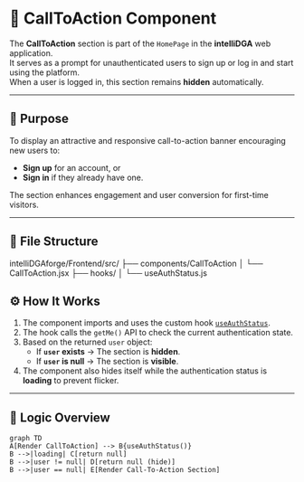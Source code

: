 # 📢 CallToAction Component

The **CallToAction** section is part of the `HomePage` in the **intelliDGA** web application.  
It serves as a prompt for unauthenticated users to sign up or log in and start using the platform.  
When a user is logged in, this section remains **hidden** automatically.

---

## 🚀 Purpose

To display an attractive and responsive call-to-action banner encouraging new users to:

- **Sign up** for an account, or
- **Sign in** if they already have one.

The section enhances engagement and user conversion for first-time visitors.

---

## 🧩 File Structure

intelliDGAforge/Frontend/src/
├── components/CallToAction
│ └── CallToAction.jsx
├── hooks/
│ └── useAuthStatus.js

## ⚙️ How It Works

1. The component imports and uses the custom hook [`useAuthStatus`](../hooks/useAuthStatus.js).
2. The hook calls the `getMe()` API to check the current authentication state.
3. Based on the returned `user` object:
   - If **`user` exists** → The section is **hidden**.
   - If **`user` is null** → The section is **visible**.
4. The component also hides itself while the authentication status is **loading** to prevent flicker.

---

## 🧠 Logic Overview

```mermaid
graph TD
A[Render CallToAction] --> B{useAuthStatus()}
B -->|loading| C[return null]
B -->|user != null| D[return null (hide)]
B -->|user == null| E[Render Call-To-Action Section]

```
